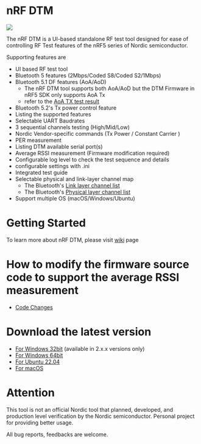 # nRF DTM

<img src="https://github.com/olleheugene/nRF-DTM/blob/master/pics/DTM_USAGE.gif">

The nRF DTM is a UI-based standalone RF test tool designed for ease of controlling RF Test features of the nRF5 series of Nordic semiconductor.

Supporting features are 
- UI based RF test tool
- Bluetooth 5 features (2Mbps/Coded S8/Coded S2/1Mbps)
- Bluetooth 5.1 DF features (AoA/AoD)
  - The nRF DTM tool supports both AoA/AoD but the DTM Firmware  in nRF5 SDK only supports AoA Tx
  - refer to the [AoA TX test result](https://github.com/olleheugene/nRF-DTM/wiki/AoA-test-result)
- Bluetooth 5.2's Tx power control feature
- Listing the supported features
- Selectable UART Baudrates
- 3 sequential channels testing   (High/Mid/Low)
- Nordic Vendor-specific commands (Tx Power / Constant Carrier )
- PER measurement
- Listing DTM available serial port(s)
- Average RSSI measurement (Firmware modification required)
- Configurable log level to check the test sequence and details
- configurable settings with .ini
- Integrated test guide
- Selectable physical and link-layer channel map
  - The Bluetooth's [Link layer channel list](https://github.com/olleheugene/nRF-DTM/raw/master/pics/link_channels_org.png)
  - The Bluetooth's [Physical layer channel list](https://github.com/olleheugene/nRF-DTM/raw/master/pics/physical_channels_org.png)
- Support multiple OS (macOS/Windows/Ubuntu)

# Getting Started
To learn more about nRF DTM, please visit [wiki](https://github.com/olleheugene/nRF-DTM/wiki) page

# How to modify the firmware source code to support the average RSSI measurement
- [Code Changes](https://github.com/olleheugene/nRF-DTM/wiki/Code-Changes)

# Download the latest version
- [For Windows 32bit](https://github.com/olleheugene/nRF-DTM/raw/v2.6.1/Release/Windows_x86/nRF_DTM_x86.exe)  (available in 2.x.x versions only)
- [For Windows 64bit](https://github.com/olleheugene/nRF-DTM/raw/master/Release/Windows/nRF_DTM.exe)  
- [For Ubuntu 22.04](https://github.com/olleheugene/nRF-DTM/raw/master/Release/Ubuntu/nRF_DTM)  
- [For macOS](https://github.com/olleheugene/nRF-DTM/raw/master/Release/macOS/nRF_DTM)

# Attention 
This tool is not an official Nordic tool that planned, developed, and production level verification by the Nordic semiconductor.
Personal project for providing better usage.


All bug reports, feedbacks are welcome.
